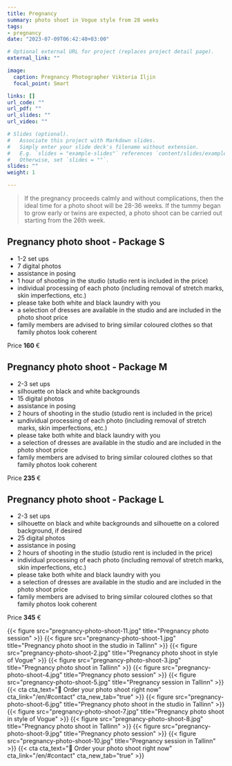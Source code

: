 ```yaml
---
title: Pregnancy 
summary: photo shoot in Vogue style from 28 weeks
tags:
- pregnancy
date: "2023-07-09T06:42:40+03:00"

# Optional external URL for project (replaces project detail page).
external_link: ""

image:
  caption: Pregnancy Photographer Viktoria Iljin
  focal_point: Smart

links: []
url_code: ""
url_pdf: ""
url_slides: ""
url_video: ""

# Slides (optional).
#   Associate this project with Markdown slides.
#   Simply enter your slide deck's filename without extension.
#   E.g. `slides = "example-slides"` references `content/slides/example-slides.md`.
#   Otherwise, set `slides = ""`.
slides: ""
weight: 1

---
```

>If the pregnancy proceeds calmly and without complications, then the ideal time for a photo shoot will be 28-36 weeks. If the tummy began to grow early or twins are expected, a photo shoot can be carried out starting from the 26th week.

## Pregnancy photo shoot - Package S

* 1-2 set ups
* 7 digital photos 
* assistance in posing
* 1 hour of shooting in the studio (studio rent is included in the price)
* individual processing of each photo (including removal of stretch marks, skin imperfections, etc.)
* please take both white and black laundry with you
* a selection of dresses are available in the studio and are included in the photo shoot price
* family members are advised to bring similar coloured clothes so that family photos look coherent

Price **160** €

## Pregnancy photo shoot - Package M

* 2-3 set ups
* silhouette on black and white backgrounds
* 15 digital photos 
* assistance in posing
* 2 hours of shooting in the studio (studio rent is included in the price)
* шndividual processing of each photo (including removal of stretch marks, skin imperfections, etc.)
* please take both white and black laundry with you
* a selection of dresses are available in the studio and are included in the photo shoot price
* family members are advised to bring similar coloured clothes so that family photos look coherent

Price **235** €

## Pregnancy photo shoot - Package L

* 2-3 set ups
* silhouette on black and white backgrounds and silhouette on a colored background, if desired
* 25 digital photos 
* assistance in posing
* 2 hours of shooting in the studio (studio rent is included in the price)
* individual processing of each photo (including removal of stretch marks, skin imperfections, etc.)
* please take both white and black laundry with you
* a selection of dresses are available in the studio and are included in the photo shoot price
* family members are advised to bring similar coloured clothes so that family photos look coherent

Price **345** €

{{< figure src="pregnancy-photo-shoot-11.jpg" title="Pregnancy photo session" >}}
{{< figure src="pregnancy-photo-shoot-1.jpg" title="Pregnancy photo shoot in the studio in Tallinn" >}}
{{< figure src="pregnancy-photo-shoot-2.jpg" title="Pregnancy photo shoot in style of Vogue" >}}
{{< figure src="pregnancy-photo-shoot-3.jpg" title="Pregnancy photo shoot in Tallinn" >}}
{{< figure src="pregnancy-photo-shoot-4.jpg" title="Pregnancy photo session" >}}
{{< figure src="pregnancy-photo-shoot-5.jpg" title="Pregnancy session in Tallinn" >}}
{{< cta cta_text="💛 Order your photo shoot right now" cta_link="/en/#contact" cta_new_tab="true" >}}
{{< figure src="pregnancy-photo-shoot-6.jpg" title="Pregnancy photo shoot in the studio in Tallinn" >}}
{{< figure src="pregnancy-photo-shoot-7.jpg" title="Pregnancy photo shoot in style of Vogue" >}}
{{< figure src="pregnancy-photo-shoot-8.jpg" title="Pregnancy photo shoot in Tallinn" >}}
{{< figure src="pregnancy-photo-shoot-9.jpg" title="Pregnancy photo session" >}}
{{< figure src="pregnancy-photo-shoot-10.jpg" title="Pregnancy session in Tallinn" >}}
{{< cta cta_text="💛 Order your photo shoot right now" cta_link="/en/#contact" cta_new_tab="true" >}}